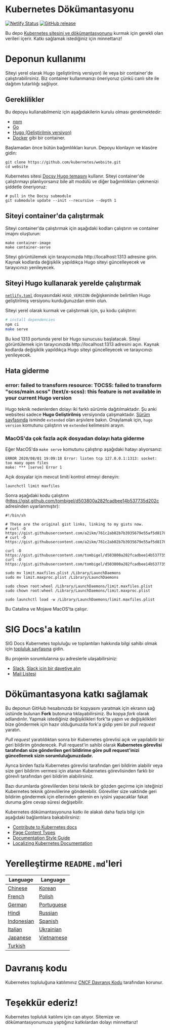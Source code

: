 # Kubernetes Dökümantasyonu

[![Netlify Status](https://api.netlify.com/api/v1/badges/be93b718-a6df-402a-b4a4-855ba186c97d/deploy-status)](https://app.netlify.com/sites/kubernetes-io-master-staging/deploys) [![GitHub release](https://img.shields.io/github/release/kubernetes/website.svg)](https://github.com/kubernetes/website/releases/latest)

Bu depo [Kubernetes sitesini ve dökümantasyonunu](https://kubernetes.io/) kurmak için gerekli olan verileri içerir. Katkı sağlamak istediğiniz için minnettarız!

# Deponun kullanımı

Siteyi yerel olarak Hugo (geliştirilmiş versiyon) ile veya bir container'de çalıştırabilirsiniz. Biz container kullanmanızı öneriyoruz çünkü canlı site ile dağıtım tutarlılığı sağlıyor.

## Gereklilikler

Bu depoyu kullanabilmeniz için aşağıdakilerin kurulu olması gerekmektedir:

- [npm](https://www.npmjs.com/)
- [Go](https://golang.org/)
- [Hugo (Geliştirilmiş versiyon)](https://gohugo.io/)
- [Docker](https://www.docker.com/) gibi bir container.

Başlamadan önce bütün bağımlılıkları kurun. Depoyu klonlayın ve klasöre gidin:

```
git clone https://github.com/kubernetes/website.git
cd website
```

Kubernetes sitesi [Docsy Hugo temasını](https://github.com/google/docsy#readme) kullanır. Siteyi container'de çalıştırmayı planlıyorsanız bile alt modülü ve diğer bağımlılıkları çekmenizi şiddetle öneriyoruz:

```
# pull in the Docsy submodule
git submodule update --init --recursive --depth 1
```

## Siteyi container'da çalıştırmak

Siteyi container'da çalıştırmak için aşağıdaki kodları çalıştırın ve container imajını oluşturun:

```
make container-image
make container-serve
```

Siteyi görüntülemek için tarayıcınızda http://localhost:1313 adresine girin. Kaynak kodlarda değişiklik yapıldıkça Hugo siteyi güncelleyecek ve tarayıcınızı yenileyecek.

## Siteyi Hugo kullanarak yerelde çalıştırmak

[`netlify.toml`](netlify.toml#L10) dosyasındaki `HUGO_VERSION` değişkeninde belirtilen Hugo geliştirilmiş versiyonu kurduğunuzdan emin olun.

Siteyi yerel olarak kurmak ve çalıştırmak için, şu kodu çalıştırın:

```bash
# install dependencies
npm ci
make serve
```

Bu kod 1313 portunda yerel bir Hugo sunucusu başlatacak. Siteyi görüntülemek için tarayıcınızda http://localhost:1313 adresini açın. Kaynak kodlarda değişiklik yapıldıkça Hugo siteyi güncelleyecek ve tarayıcınızı yenileyecek.

## Hata giderme
### error: failed to transform resource: TOCSS: failed to transform "scss/main.scss" (text/x-scss): this feature is not available in your current Hugo version

Hugo teknik nedenlerden dolayı iki farklı sürümle dağıtılmaktadır. Şu anki websitesi sadece **Hugo Geliştirilmiş** versiyonda çalışmaktadır. [Sürüm sayfasında](https://github.com/gohugoio/hugo/releases) isminde `extended` olan arşivlere bakın. Onaylamak için, `hugo version` komutunu çalıştırın ve `extended` kelimesini arayın.

### MacOS'da çok fazla açık dosyadan dolayı hata giderme

Eğer MacOS'da `make serve` komutunu çalıştırıp aşağıdaki hatayı alıyorsanız:

```
ERROR 2020/08/01 19:09:18 Error: listen tcp 127.0.0.1:1313: socket: too many open files
make: *** [serve] Error 1
```

Açık dosyalar için mevcut limiti kontrol etmeyi deneyin:

`launchctl limit maxfiles`

Sonra aşağıdaki kodu çalıştırın (https://gist.github.com/tombigel/d503800a282fcadbee14b537735d202c adresinden uyarlanmıştır):

```
#!/bin/sh

# These are the original gist links, linking to my gists now.
# curl -O https://gist.githubusercontent.com/a2ikm/761c2ab02b7b3935679e55af5d81786a/raw/ab644cb92f216c019a2f032bbf25e258b01d87f9/limit.maxfiles.plist
# curl -O https://gist.githubusercontent.com/a2ikm/761c2ab02b7b3935679e55af5d81786a/raw/ab644cb92f216c019a2f032bbf25e258b01d87f9/limit.maxproc.plist

curl -O https://gist.githubusercontent.com/tombigel/d503800a282fcadbee14b537735d202c/raw/ed73cacf82906fdde59976a0c8248cce8b44f906/limit.maxfiles.plist
curl -O https://gist.githubusercontent.com/tombigel/d503800a282fcadbee14b537735d202c/raw/ed73cacf82906fdde59976a0c8248cce8b44f906/limit.maxproc.plist

sudo mv limit.maxfiles.plist /Library/LaunchDaemons
sudo mv limit.maxproc.plist /Library/LaunchDaemons

sudo chown root:wheel /Library/LaunchDaemons/limit.maxfiles.plist
sudo chown root:wheel /Library/LaunchDaemons/limit.maxproc.plist

sudo launchctl load -w /Library/LaunchDaemons/limit.maxfiles.plist
```

Bu Catalina ve Mojave MacOS'ta çalışır.

# SIG Docs'a katılın

SIG Docs Kubernetes topluluğu ve toplantıları hakkında bilgi sahibi olmak için [topluluk sayfasına](https://github.com/kubernetes/community/tree/master/sig-docs#meetings) gidin.

Bu projenin sorumlularına şu adreslerle ulaşabilirsiniz:

- [Slack](https://kubernetes.slack.com/messages/sig-docs), [Slack için bir davetiye alın](https://slack.k8s.io/)
- [Mail Listesi](https://groups.google.com/forum/#!forum/kubernetes-sig-docs)

# Dökümantasyona katkı sağlamak

Bu deponun GitHub hesabınızda bir kopyasını yaratmak için ekranın sağ üstünde bulunan **Fork** butonuna tıklayabilirsiniz. Bu kopya *fork* olarak adlandırılır. Yapmak istediğiniz değişiklikleri fork'ta yapın ve değişiklikleri bize göndermek için hazır olduğunuzda fork'a gidip yeni bir *pull request* yaratın.

*Pull request* yaratıldıktan sonra bir Kubernetes görevlisi açık ve yapılabilir bir geri bildirim gönderecek. Pull request'in sahibi olarak **Kubernetes görevlisi tarafından size gönderilen geri bildirime göre pull request'inizi güncellemek sizin sorumluluğunuzdadır.**

Ayrıca birden fazla Kubernetes görevlisi tarafından geri bildirim alabilir veya size geri bildirim vermesi için atanan Kubernetes görevlisinden farklı bir görevli tarafından geri bildirim alabilirsiniz.

Bazı durumlarda görevlilerden birisi teknik bir gözden geçirme için isteğinizi Kubernetes teknik görevlilerine gönderebilir. Görevliler size vaktinde geri bildirim göndermek için ellerinden gelenin en iyisini yapacaklar fakat duruma göre cevap süresi değişebilir.

Kubernetes dökümantasyonuna katkı ile alakalı daha fazla bilgi için aşağıdaki bağlantılara bakabilirsiniz:

* [Contribute to Kubernetes docs](https://kubernetes.io/docs/contribute/)
* [Page Content Types](https://kubernetes.io/docs/contribute/style/page-content-types/)
* [Documentation Style Guide](https://kubernetes.io/docs/contribute/style/style-guide/)
* [Localizing Kubernetes Documentation](https://kubernetes.io/docs/contribute/localization/)

# Yerelleştirme `README.md`'leri

| Language  | Language |
|---|---|
|[Chinese](README-zh.md)|[Korean](README-ko.md)|
|[French](README-fr.md)|[Polish](README-pl.md)|
|[German](README-de.md)|[Portuguese](README-pt.md)|
|[Hindi](README-hi.md)|[Russian](README-ru.md)|
|[Indonesian](README-id.md)|[Spanish](README-es.md)|
|[Italian](README-it.md)|[Ukrainian](README-uk.md)|
|[Japanese](README-ja.md)|[Vietnamese](README-vi.md)|
|[Turkish](README-tr.md)|

# Davranış kodu

Kubernetes topluluğuna katılımınız [CNCF Davranış Kodu](https://github.com/cncf/foundation/blob/master/code-of-conduct.md) tarafından korunur.

# Teşekkür ederiz!

Kubernetes topluluk katılımı için can atıyor. Sitemize ve dökümantasyonumuza yaptığınız katkılardan dolayı minnettarız!


